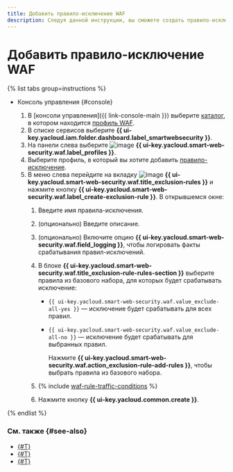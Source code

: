 ```yaml
---
title: Добавить правило-исключение WAF
description: Следуя данной инструкции, вы сможете создать правило-исключение для WAF.
---
```


# Добавить правило-исключение WAF

{% list tabs group=instructions %}

- Консоль управления {#console}

  1. В [консоли управления]({{ link-console-main }}) выберите [каталог](../../resource-manager/concepts/resources-hierarchy.md#folder), в котором находится [профиль WAF](../concepts/waf.md).
  1. В списке сервисов выберите **{{ ui-key.yacloud.iam.folder.dashboard.label_smartwebsecurity }}**.
  1. На панели слева выберите ![image](../../_assets/smartwebsecurity/waf.svg) **{{ ui-key.yacloud.smart-web-security.waf.label_profiles }}**.
  1. Выберите профиль, в который вы хотите добавить [правило-исключение](../concepts/waf.md#exclusion-rules).
  1. В меню слева перейдите на вкладку ![image](../../_assets/console-icons/file-xmark.svg) **{{ ui-key.yacloud.smart-web-security.waf.title_exclusion-rules }}** и нажмите кнопку **{{ ui-key.yacloud.smart-web-security.waf.label_create-exclusion-rule }}**. В открывшемся окне:
      1. Введите имя правила-исключения.
      1. (опционально) Введите описание.
      1. (опционально) Включите опцию **{{ ui-key.yacloud.smart-web-security.waf.field_logging }}**, чтобы логировать факты срабатывания правил-исключений.
      1. В блоке **{{ ui-key.yacloud.smart-web-security.waf.title_exclusion-rule-rules-section }}** выберите правила из базового набора, для которых будет срабатывать исключение:
          * `{{ ui-key.yacloud.smart-web-security.waf.value_exclude-all-yes }}` — исключение будет срабатывать для всех правил.
          * `{{ ui-key.yacloud.smart-web-security.waf.value_exclude-all-no }}` — исключение будет срабатывать для выбранных правил.

              Нажмите **{{ ui-key.yacloud.smart-web-security.waf.action_exclusion-rule-add-rules }}**, чтобы выбрать правила из базового набора.

      1. {% include [waf-rule-traffic-conditions](../../_includes/smartwebsecurity/waf-rule-traffic-conditions.md) %}

      1. Нажмите кнопку **{{ ui-key.yacloud.common.create }}**.

{% endlist %}


### См. также {#see-also}

* [{#T}](configure-set-rules.md)
* [{#T}](exclusion-rule-delete.md)
* [{#T}](rule-add.md)
